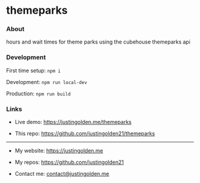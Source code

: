 # themeparks

### About

hours and wait times for theme parks using the cubehouse themeparks api

### Development

First time setup: `npm i`

Development: `npm run local-dev`

Production: `npm run build`

### Links

- Live demo: https://justingolden.me/themeparks

- This repo: https://github.com/justingolden21/themeparks

<hr>

- My website: https://justingolden.me

- My repos: https://github.com/justingolden21

- Contact me: contact@justingolden.me
